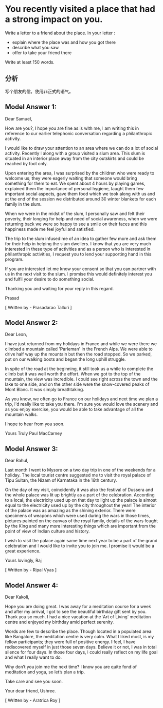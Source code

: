 # You recently visited a place that had a strong impact on you.

Write a letter to a friend about the place. In your letter :
 
- explain where the place was and how you got there
- describe what you saw
- offer to take your friend there

Write at least 150 words.

## 分析
写个朋友的信，使用非正式的语气。

## Model Answer 1:

Dear Samuel,

How are you?, I hope you are fine as is with me, I am writing this in reference to our earlier telephonic conversation regarding a philanthropic activity.

I would like to draw your attention to an area where we can do a lot of social activity. Recently I along with a group visited a slum area. This slum is situated in an interior place away from the city outskirts and could be reached by foot only.

Upon entering the area, I was surprised by the children who were ready to welcome us; they were eagerly waiting that someone would bring something for them to eat. We spent about 4 hours by playing games, explained them the importance of personal hygiene, taught them few important social aspects, gave them food which we took along with us and at the end of the session we distributed around 30 winter blankets for each family in the slum.

When we were in the midst of the slum, I personally saw and felt their poverty, their longing for help and need of social awareness, when we were returning back we were so happy to see a smile on their faces and this happiness made me feel joyful and satisfied.

The trip to the slum infused me of an idea to gather few more and ask them for their help in helping the slum dwellers. I know that you are very much interested in these type of activities and as a person who is interested in philanthropic activities, I request you to lend your supporting hand in this program.

If you are interested let me know your consent so that you can partner with us in the next visit to the slum. I promise this would definitely interest you and fulfil your desire to do something social.

Thanking you and waiting for your reply in this regard.

Prasad

[ Written by - Prasadarao Talluri ]


## Model Answer 2:

Dear Leon,

I have just returned from my holidays in France and while we were there we climbed a mountain called 'Parleman' in the French Alps. We were able to drive half way up the mountain but then the road stopped. So we parked, put on our walking boots and began the long uphill struggle.

In spite of the road at the beginning, it still took us a while to complete the climb but it was well worth the effort. When we got to the top of the mountain, the view was incredible. I could see right across the town and the lake to one side, and on the other side were the snow-covered peaks of Mont Blanc. It was simply breathtaking.

As you know, we often go to France on our holidays and next time we plan a trip, I'd really like to take you there. I'm sure you would love the scenery and as you enjoy exercise, you would be able to take advantage of all the mountain walks.

I hope to hear from you soon.

Yours Truly
Paul MacCarney

## Model Answer 3:

Dear Rahul,

Last month I went to Mysore on a two day trip in one of the weekends for a holiday. The local tourist centre suggested me to visit the royal palace of Tipu Sultan, the Nizam of Karnataka in the 16th century.

On the day of my visit, coincidently it was also the festival of Dussera and the whole palace was lit up brightly as a part of the celebration. According to a local, the electricity used up on that day to light up the palace is almost equal to the electricity used up by the city throughout the year! The interior of the palace was as amazing as the shining exterior. There were specimens of weapons which were used during the wars in those times, pictures painted on the canvas of the royal family, details of the wars fought by the King and many more interesting things which are important from the point of view of Indian culture and history.

I wish to visit the palace again same time next year to be a part of the grand celebration and I would like to invite you to join me. I promise it would be a great experience.

Yours lovingly,
Raj

[ Written by - Ripal Vyas ]


 
## Model Answer 4:

Dear Kakoli,

Hope you are doing great. I was away for a meditation course for a week and after my arrival, I got to see the beautiful birthday gift sent by you. Thank you so much. I had a nice vacation at the ‘Art of Living’ meditation centre and enjoyed my birthday amid perfect serenity.

Words are few to describe the place. Though located in a populated area like Bangalore, the meditation centre is very calm. What I liked most, is my fellow participants; they were full of positive energy. I feel, I have rediscovered myself in just those seven days. Believe it or not, I was in total silence for four days. In those four days, I could really reflect on my life goal and what I really want to do.

Why don’t you join me the next time? I know you are quite fond of meditation and yoga, so let’s plan a trip.

Take care and see you soon.

Your dear friend,
Ushree.

[ Written by - Aratrica Roy ]